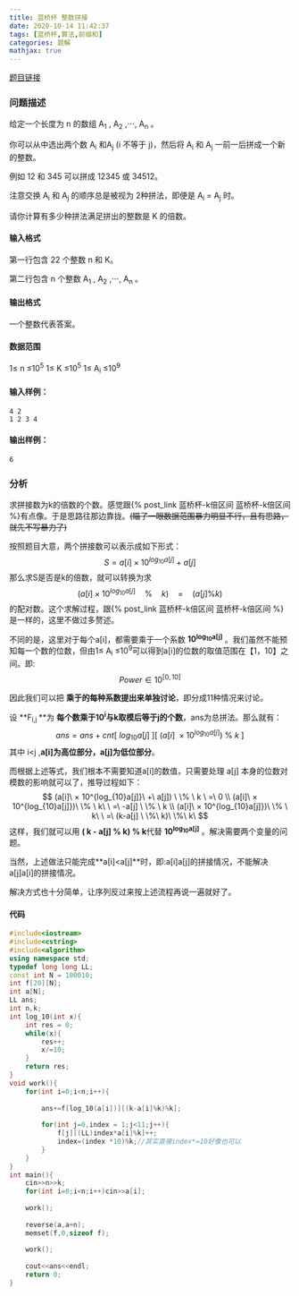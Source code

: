 ```yaml
---
title: 蓝桥杯 整数拼接
date: 2020-10-14 11:42:37
tags: [蓝桥杯,算法,前缀和]
categories: 题解
mathjax: true
---
```


[题目链接](https://www.acwing.com/problem/content/2070/)

### 问题描述

给定一个长度为 n 的数组 A<sub>1</sub> , A<sub>2</sub> ,⋅⋅⋅, A<sub>n</sub> 。

你可以从中选出两个数 A<sub>i</sub> 和A<sub>j</sub>   (i 不等于 j)，然后将 A<sub>i</sub>  和 A<sub>j</sub> 一前一后拼成一个新的整数。

例如 12 和 345 可以拼成 12345 或 34512。

注意交换 A<sub>i</sub>  和 A<sub>j</sub>   的顺序总是被视为 2种拼法，即便是  A<sub>i</sub>  = A<sub>j</sub>   时。

请你计算有多少种拼法满足拼出的整数是 K 的倍数。

<!--more-->

#### 输入格式

第一行包含 22 个整数 n 和 K。

第二行包含 n 个整数  A<sub>1</sub> , A<sub>2</sub> ,⋅⋅⋅, A<sub>n</sub> 。

#### 输出格式

一个整数代表答案。

#### 数据范围

1≤ n ≤10<sup>5</sup>
1≤ K ≤10<sup>5</sup>
1≤  A<sub>i</sub>  ≤10<sup>9</sup>

#### 输入样例：

```
4 2
1 2 3 4
```

#### 输出样例：

```
6
```

### 分析

求拼接数为k的倍数的个数。感觉跟{% post_link 蓝桥杯-k倍区间 蓝桥杯-k倍区间 %}有点像。于是思路往那边靠拢。~~(瞄了一眼数据范围暴力明显不行，且有思路，就先不写暴力了)~~

按照题目大意，两个拼接数可以表示成如下形式：
$$
S=a[i]×10^{log_{10}a[j]}+a[j]
$$
那么求S是否是k的倍数，就可以转换为求
$$
(a[i]×10^{log_{10}a[j]} \quad \% \quad k) \quad =\quad (a[j]\%k)
$$
的配对数。这个求解过程，跟{% post_link 蓝桥杯-k倍区间 蓝桥杯-k倍区间 %}是一样的，这里不做过多赘述。

不同的是，这里对于每个a[i]，都需要乘于一个系数  **10<sup>log<sub>10</sub>a[j]</sup>** 。我们虽然不能预知每一个数的位数，但由1≤  A<sub>i</sub>  ≤10<sup>9</sup>可以得到a[i]的位数的取值范围在【1，10】之间。即:
$$
Power \in 10^{[0,10]}
$$


因此我们可以把 **乘于的每种系数提出来单独讨论**，即分成11种情况来讨论。

设 **F<sub>i,j </sub>**为 **每个数乘于10<sup>i</sup>与k取模后等于j的个数**，ans为总拼法。那么就有：
$$
ans=ans+cnt[\ log_{10}a[j]\ ][\ (a[i]\  × 10^{log_{10}a[j]}) \ \% \ k \ ]
$$
其中 i<j ,**a[i]为高位部分，a[j]为低位部分**。

而根据上述等式，我们根本不需要知道a[i]的数值，只需要处理 a[j] 本身的位数对模数的影响就可以了，推导过程如下：
$$
(a[i]\  × 10^{log_{10}a[j]}\ +\ a[j]) \ \% \ k \ =\ 0 \\
(a[i]\  × 10^{log_{10}a[j]})\ \% \ k\ \ =\ -a[j] \ \% \ k \\
(a[i]\  × 10^{log_{10}a[j]})\ \% \ k\ \ =\ (k-a[j] \ \%\ k)\ \%\ k\
$$
这样，我们就可以用 **( k - a[j]  % k)  % k**代替 **10<sup>log<sub>10</sub>a[j]</sup>** 。解决需要两个变量的问题。

当然，上述做法只能完成**a[i]<a[j]**时，即:a[i]a[j]的拼接情况，不能解决a[j]a[i]的拼接情况。

解决方式也十分简单，让序列反过来按上述流程再说一遍就好了。

#### 代码

```c++
#include<iostream>
#include<cstring>
#include<algorithm>
using namespace std;
typedef long long LL;
const int N = 100010;
int f[20][N];
int a[N];
LL ans;
int n,k; 
int log_10(int x){
	int res = 0;
	while(x){
		res++;
		x/=10;
	}
	return res;
}
void work(){
	for(int i=0;i<n;i++){
		
		ans+=f[log_10(a[i])][(k-a[i]%k)%k];
		
		for(int j=0,index = 1;j<11;j++){
			f[j][(LL)index*a[i]%k]++;
			index=(index *10)%k;//其实直接index*=10好像也可以 
		}
	}
}
int main(){
	cin>>n>>k;
	for(int i=0;i<n;i++)cin>>a[i];
	
	work();
	
	reverse(a,a+n);
	memset(f,0,sizeof f);
	
	work();
	
	cout<<ans<<endl;
	return 0; 
}
```



